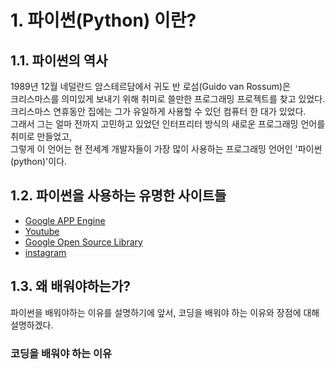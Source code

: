 # 1. 파이썬(Python) 이란?
## 1.1. 파이썬의 역사
1989년 12월 네덜란드 암스테르담에서 귀도 반 로섬(Guido van Rossum)은    
크리스마스를 의미있게 보내기 위해 취미로 쓸만한 프로그래밍 프로젝트를 찾고 있었다.    
크리스마스 연휴동안 집에는 그가 유일하게 사용할 수 있던 컴퓨터 한 대가 있었다.    
그래서 그는 얼마 전까지 고민하고 있었던 인터프리터 방식의 새로운 프로그래밍 언어를 취미로 만들었고,   
그렇게 이 언어는 현 전세계 개발자들이 가장 많이 사용하는 프로그래밍 언어인 '파이썬(python)'이다. 

## 1.2. 파이썬을 사용하는 유명한 사이트들
- [Google APP Engine](http://cloud.google.com/appengine)
- [Youtube](http://www.youtube.com/)
- [Google Open Source Library](http://developers.google.com/)
- [instagram](http://instagram.com)

## 1.3. 왜 배워야하는가?

파이썬을 배워야하는 이유를 설명하기에 앞서, 코딩을 배워야 하는 이유와 장점에 대해 설명하겠다.

### 코딩을 배워야 하는 이유
~~~

~~~
